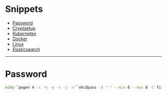 # Snippets

* [Password](#Password)
* [Cryptsetup](cryptsetup.md)
* [Kubernetes](kubernetes)
* [Docker](docker.md)
* [Linux](linux)
* [Elasticsearch](elasticsearch)

---

# Password
```bash
echo `pwgen 4 -c -n -y -s -1 -v``xkcdpass -d "-" --min 6 --max 8 -C first -s 1 -n 2``pwgen 4 -c -n -y -s -1 -v`
```
